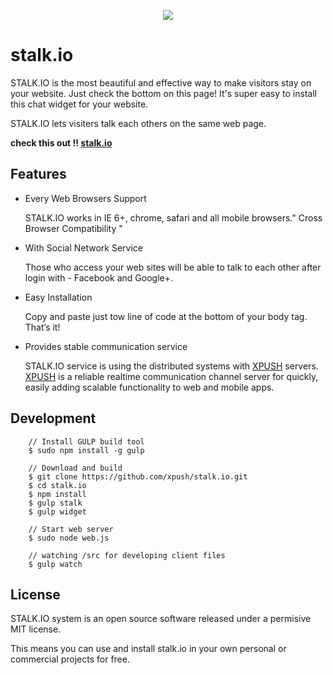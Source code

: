 <p align="center">
  <img src="https://raw.githubusercontent.com/xpush/stalk.io/master/doc/stalk-logo.jpg"/>
</p>

stalk.io
===============

STALK.IO is the most beautiful and effective way to make visitors stay on your website. Just check the bottom on this page! It's super easy to install this chat widget for your website.

STALK.IO lets visiters talk each others on the same web page.

**check this out !! [stalk.io]**

Features
-----------
- Every Web Browsers Support

  STALK.IO works in IE 6+, chrome, safari and all mobile browsers." Cross Browser Compatibility "

- With Social Network Service

  Those who access your web sites will be able to talk to each other after login with - Facebook and Google+.

- Easy Installation

  Copy and paste just tow line of code at the bottom of your body tag. That’s it!

- Provides stable communication service

  STALK.IO service is using the distributed systems with [XPUSH] servers. [XPUSH] is a reliable realtime communication channel server for quickly, easily adding scalable functionality to web and mobile apps.



Development
-----------
```
	// Install GULP build tool
	$ sudo npm install -g gulp

	// Download and build
	$ git clone https://github.com/xpush/stalk.io.git
	$ cd stalk.io
	$ npm install
	$ gulp stalk
	$ gulp widget

	// Start web server
	$ sudo node web.js

	// watching /src for developing client files
	$ gulp watch

```


License
----

 STALK.IO system is an open source software released under a permisive MIT license.

 This means you can use and install stalk.io in your own personal or commercial projects for free.



[XPUSH]:https://github.com/xpush/node-xpush
[stalk.io]:http://stalk.io
